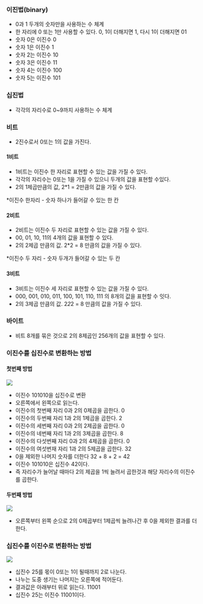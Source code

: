 ### 이진법(binary)

* 0과 1 두개의 숫자만을 사용하는 수 체계
* 한 자리에 0 또는 1만 사용할 수 있다. 0, 1이 더해지면 1, 다시 1이 더해지면 01
* 숫자 0은 이진수 0
* 숫자 1은 이진수 1
* 숫자 2는 이진수 10
* 숫자 3은 이진수 11
* 숫자 4는 이진수 100
* 숫자 5는 이진수 101

### 십진법

* 각각의 자리수로 0~9까지 사용하는 수 체계

### 비트

* 2진수로서 0또는 1의 값을 가진다.

#### 1비트

* 1비트는 이진수 한 자리로 표현할 수 있는 값을 가질 수 있다.
* 각각의 자리수는 0또는 1을 가질 수 있으니 두개의 값을 표현할 수있다.
* 2의 1제곱만큼의 값, 2*1 = 2만큼의 값을 가질 수 있다.

*이진수 한자리 -  숫자 하나가 들어갈 수 있는 한 칸

#### 2비트

* 2비트는 이진수 두 자리로 표현할 수 있는 값을 가질 수 있다.
* 00, 01, 10, 11의 4개의 값을 표현할 수 있다.
* 2의 2제곱 만큼의 값. 2*2 = 8 만큼의 값을 가질 수 있다.

*이진수 두 자리 - 숫자 두개가 들어갈 수 있는 두 칸

#### 3비트

* 3비트는 이진수 세 자리로 표현할 수 있는 값을 가질 수 있다.
* 000, 001, 010, 011, 100, 101, 110, 111 의 8개의 값을 표현할 수 잇다.
* 2의 3제곱 만큼의 값. 2*2*2 = 8 만큼의 값을 가질 수 있다.

### 바이트

* 비트 8개를 묶은 것으로 2의 8제곱인 256개의 값을 표현할 수 있다.

### 이진수를 십진수로 변환하는 방법

#### 첫번째 방법

<img src="https://github.com/pansakr/TIL/assets/118809108/522d4293-a1dd-4b97-b7e9-bf502a0489af">

* 이진수 101010을 십진수로 변환
* 오른쪽에서 왼쪽으로 읽는다.
* 이진수의 첫번째 자리 0과 2의 0제곱을 곱한다. 0
* 이진수의 두번째 자리 1과 2의 1제곱을 곱한다. 2
* 이진수의 세번째 자리 0과 2의 2제곱을 곱한다. 0
* 이진수의 네번째 자리 1과 2의 3제곱을 곱한다. 8
* 이진수의 다섯번째 자리 0과 2의 4제곱을 곱한다. 0
* 이진수의 여섯번재 자리 1과 2의 5제곱을 곱한다. 32
* 0을 제외한 나머지 숫자를 더한다 32 + 8 + 2 = 42
* 이진수 101010은 십진수 42이다.
* 즉 자리수가 늘어날 때마다 2의 제곱을 1씩 늘려서 곱한것과 해당 자리수의 이진수를 곱한다.

#### 두번째 방법

<img src="https://github.com/pansakr/TIL/assets/118809108/4e925bef-f29a-4303-b98e-6b8cacb97d0f">

* 오른쪽부터 왼쪽 순으로 2의 0제곱부터 1제곱씩 늘려나간 후 0을 제외한 결과를 더한다.

### 십진수를 이진수로 변환하는 방법

<img src="https://github.com/pansakr/TIL/assets/118809108/e4b01c67-6de5-40a0-ba9a-c552fcd95b65">

* 십진수 25를 몫이 0또는 1이 될때까지 2로 나눈다.
* 나누는 도중 생기는 나머지는 오른쪽에 적어둔다.
* 결과값은 아래부터 위로 읽는다. 11001
* 십진수 25는 이진수 11001이다.

